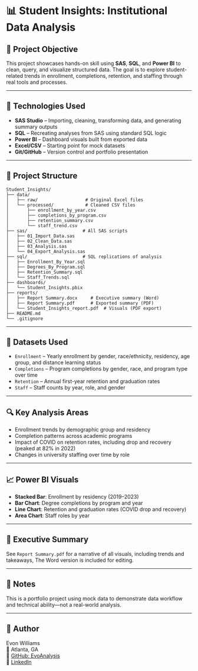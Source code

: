 # 📊 Student Insights: Institutional Data Analysis

## 🎯 Project Objective
This project showcases hands-on skill using **SAS**, **SQL**, and **Power BI** to clean, query, and visualize structured data. The goal is to explore student-related trends in enrollment, completions, retention, and staffing through real tools and processes.

---

## 🧠 Technologies Used
- **SAS Studio** – Importing, cleaning, transforming data, and generating summary outputs
- **SQL** – Recreating analyses from SAS using standard SQL logic
- **Power BI** – Dashboard visuals built from exported data
- **Excel/CSV** – Starting point for mock datasets
- **Git/GitHub** – Version control and portfolio presentation

---

## 📁 Project Structure
```
Student_Insights/
├── data/
│   ├── raw/                  # Original Excel files
│   └── processed/            # Cleaned CSV files
│       ├── enrollment_by_year.csv
│       ├── completions_by_program.csv
│       ├── retention_summary.csv
│       └── staff_trend.csv
├── sas/                     # All SAS scripts
│   ├── 01_Import_Data.sas
│   ├── 02_Clean_Data.sas
│   ├── 03_Analysis.sas
│   └── 04_Export_Analysis.sas
├── sql/                     # SQL replications of analysis
│   ├── Enrollment_By_Year.sql
│   ├── Degrees_By_Program.sql
│   ├── Retention_Summary.sql
│   └── Staff_Trends.sql
├── dashboards/
│   └── Student_Insights.pbix
├── reports/
│   ├── Report Summary.docx     # Executive summary (Word)
│   ├── Report Summary.pdf      # Exported summary (PDF)
│   └── Student_Insights_report.pdf  # Visuals (PDF export)
├── README.md
└── .gitignore
```

---

## 📂 Datasets Used
- `Enrollment` – Yearly enrollment by gender, race/ethnicity, residency, age group, and distance learning status
- `Completions` – Program completions by gender, race, and program type over time
- `Retention` – Annual first-year retention and graduation rates
- `Staff` – Staff counts by year, role, and gender

---

## 🔍 Key Analysis Areas
- Enrollment trends by demographic group and residency
- Completion patterns across academic programs
- Impact of COVID on retention rates, including drop and recovery (peaked at 82% in 2022)
- Changes in university staffing over time by role

---

## 📈 Power BI Visuals
- **Stacked Bar**: Enrollment by residency (2019–2023)
- **Bar Chart**: Degree completions by program and year
- **Line Chart**: Retention and graduation rates (COVID drop and recovery)
- **Area Chart**: Staff roles by year

---

## 📝 Executive Summary
See `Report Summary.pdf` for a narrative of all visuals, including trends and takeaways, The Word version is included for editing.

---

## 📌 Notes
This is a portfolio project using mock data to demonstrate data workflow and technical ability—not a real-world analysis.

---

## 👤 Author
Evon Williams  
📍 Atlanta, GA  
🔗 [GitHub: EvoAnalysis](https://github.com/EvoAnalysis)  
🔗 [LinkedIn](https://linkedin.com/in/evon-williams-03729989)
